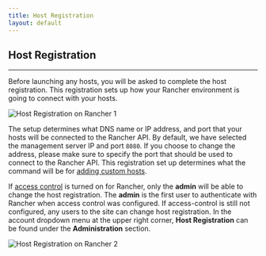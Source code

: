 ```yaml
---
title: Host Registration  
layout: default
---
```


## Host Registration
---
 Before launching any hosts, you will be asked to complete the host registration. This registration sets up how your Rancher environment is going to connect with your hosts. 

![Host Registration on Rancher 1]({{site.baseurl}}/img/rancher_hosts_registration_1.png)

The setup determines what DNS name or IP address, and port that your hosts will be connected to the Rancher API. By default, we have selected the management server IP and port `8080`.  If you choose to change the address, please make sure to specify the port that should be used to connect to the Rancher API. This registration set up determines what the command will be for [adding custom hosts]({{site.baseurl}}/docs/infrastructure/hosts/custom/).

If [access control]({{site.baseurl}}/docs/configuration/access-control/) is turned on for Rancher, only the **admin** will be able to change the host registration. The **admin** is the first user to authenticate with Rancher when access control was configured. If access-control is still not configured, any users to the site can change host registration. In the account dropdown menu at the upper right corner, **Host Registration** can be found under the **Administration** section. 

![Host Registration on Rancher 2]({{site.baseurl}}/img/rancher_hosts_registration_2.png)

